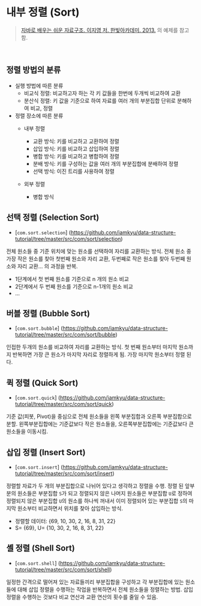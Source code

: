 # 내부 정렬 (Sort) 

> [자바로 배우는 쉬운 자료구조. 이지영 저. 한빛아카데미. 2013.](http://book.naver.com/bookdb/book_detail.nhn?bid=7278662) 의 예제를 참고함.

<br>

## 정렬 방법의 분류
- 실행 방법에 따른 분류
	- 비교식 정렬: 비교하고자 하는 각 키 값들을 한번에 두개씩 비교하여 교환
	- 분산식 정렬: 키 값을 기준으로 하여 자료를 여러 개의 부분집합 단위로 분해하여 비교, 정렬
- 정렬 장소에 따른 분류
	- 내부 정렬
		- 교환 방식: 키를 비교하고 교환하여 정렬
		- 삽입 방식: 키를 비교하고 삽입하여 정렬
		- 병합 방식: 키를 비교하고 병합하여 정렬
		- 분배 방식: 키를 구성하는 값을 여러 개의 부분집합에 분배하여 정렬
		- 선택 방식: 이진 트리를 사용하여 정렬
		
	- 외부 정렬 
		- 병합 방식  

## 선택 정렬 (Selection Sort)
- [`com.sort.selection`] (https://github.com/iamkyu/data-structure-tutorial/tree/master/src/com/sort/selection) 

전체 원소들 중 기준 위치에 맞는 원소를 선택하여 자리를 교환하는 방식. 전체 원소 중 가장 작은 원소를 찾아 첫번째 원소와 자리 교환, 두번째로 작은 원소를 찾아 두번째 원소와 자리 교환... 의 과정을 반복. 

- 1단계에서 첫 번째 원소를 기준으로 n 개의 원소 비교
- 2단계에서 두 번째 원소를 기준으로 n-1개의 원소 비교
- ...

## 버블 정렬 (Bubble Sort)
- [`com.sort.bubble`] (https://github.com/iamkyu/data-structure-tutorial/tree/master/src/com/sort/bubble)

인접한 두개의 원소를 비교하여 자리를 교환하는 방식. 첫 번째 원소부터 마지막 원소까지 반복하면 가장 큰 원소가 마지막 자리로 정렬하게 됨. 가장 마지막 원소부터 정렬 된다.

## 퀵 정렬 (Quick Sort)
- [`com.sort.quick`] (https://github.com/iamkyu/data-structure-tutorial/tree/master/src/com/sort/quick)

기준 값(피봇, Pivot)을 중심으로 전체 원소들을 왼쪽 부분집합과 오른쪽 부분집합으로 분할. 왼쪽부분집합에는 기준값보다 작은 원소들을, 오른쪽부분집합에는 기준값보다 큰 원소들을 이동시킴. 

## 삽입 정렬 (Insert Sort)
- [`com.sort.insert`] (https://github.com/iamkyu/data-structure-tutorial/tree/master/src/com/sort/insert)

정렬할 자료가 두 개의 부분집합으로 나뉘어 있다고 생각하고 정렬을 수행. 정렬 된 앞부분의 원소들은 부분집합 `S`가 되고 정렬되지 않은 나머지 원소들은 부분집합 `U`로 정하여 정렬되지 않은 부분집합 `U`의 원소를 하나씩 꺼내서 이미 정렬되어 있는 부분집합 `S`의 마지막 원소부터 비교하면서 위치를 찾아 삽입하는 방식.

- 정렬할 데이터: {69, 10, 30, 2, 16, 8, 31, 22}
- S= {69}, U= {10, 30, 2, 16, 8, 31, 22}

## 셸 정렬 (Shell Sort)
- [`com.sort.shell`] (https://github.com/iamkyu/data-structure-tutorial/tree/master/src/com/sort/shell)

일정한 간격으로 떨어져 있는 자료들끼리 부분집합을 구성하고 각 부분집합에 있는 원소들에 대해 삽입 정렬을 수행하는 작업을 반복하면서 전체 원소들을 정렬하는 방법. 삽입 정렬을 수행하는 것보다 비교 연산과 교환 연산의 횟수를 줄일 수 있음.